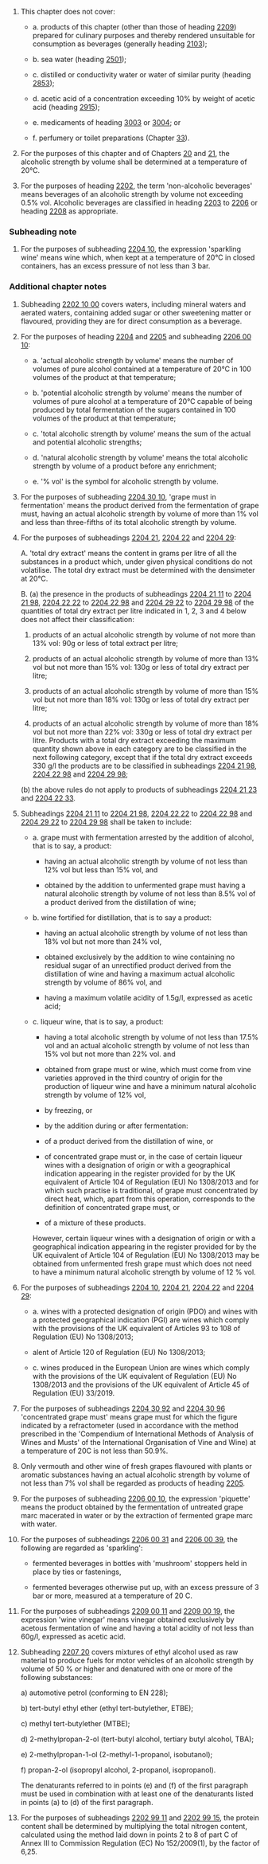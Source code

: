 1. This chapter does not cover:

    - a. products of this chapter (other than those of heading [2209](/headings/2209)) prepared for culinary purposes and thereby rendered unsuitable for consumption as beverages (generally heading [2103](/headings/2103));
    
    - b. sea water (heading [2501](/headings/2501));
    
    - c. distilled or conductivity water or water of similar purity (heading [2853](/headings/2853));
    
    - d. acetic acid of a concentration exceeding 10% by weight of acetic acid (heading [2915](/headings/2915));
    
    - e. medicaments of heading [3003](/headings/3003) or [3004](/headings/3004); or
    
    - f. perfumery or toilet preparations (Chapter [33](/chapters/33)).

2. For the purposes of this chapter and of Chapters [20](/chapters/20) and [21](/chapters/21), the alcoholic strength by volume shall be determined at a temperature of 20°C.

3. For the purposes of heading [2202](/headings/2202), the term 'non-alcoholic beverages' means beverages of an alcoholic strength by volume not exceeding 0.5% vol. Alcoholic beverages are classified in heading [2203](/headings/2203) to [2206](/headings/2206) or heading [2208](/headings/2208) as appropriate.

### Subheading note

1. For the purposes of subheading [2204 10](/subheadings/2204100000-80), the expression 'sparkling wine' means wine which, when kept at a temperature of 20°C in closed containers, has an excess pressure of not less than 3 bar.

### Additional chapter notes

1. Subheading [2202 10 00](/subheadings/2202100000-80) covers waters, including mineral waters and aerated waters, containing added sugar or other sweetening matter or flavoured, providing they are for direct consumption as a beverage.

2. For the purposes of heading [2204](/headings/2204) and [2205](/headings/2205) and subheading [2206 00 10](/subheadings/2206001000-80):

    - a. 'actual alcoholic strength by volume' means the number of volumes of pure alcohol contained at a temperature of 20°C in 100 volumes of the product at that temperature;
    
    - b. 'potential alcoholic strength by volume' means the number of volumes of pure alcohol at a temperature of 20°C capable of being produced by total fermentation of the sugars contained in 100 volumes of the product at that temperature;
    
    - c. 'total alcoholic strength by volume' means the sum of the actual and potential alcoholic strengths;
    
    - d. 'natural alcoholic strength by volume' means the total alcoholic strength by volume of a product before any enrichment;
    
    - e. '% vol' is the symbol for alcoholic strength by volume.

3. For the purposes of subheading [2204 30 10](/subheadings/2204301000-80), 'grape must in fermentation' means the product derived from the fermentation of grape must, having an actual alcoholic strength by volume of more than 1% vol and less than three-fifths of its total alcoholic strength by volume.

4. For the purposes of subheadings [2204 21](/subheadings/2204210000-80), [2204 22](/subheadings/2204220000-80) and [2204 29](/subheadings/2204290000-80):

    A. 'total dry extract' means the content in grams per litre of all the substances in a product which, under given physical conditions do not volatilise. The total dry extract must be determined with the densimeter at 20°C.
    
    B. (a) the presence in the products of subheadings [2204 21 11](/subheadings/2204211100-80) to [2204 21 98](/subheadings/2204219800-80), [2204 22 22](/subheadings/2204222200-80) to [2204 22 98](/subheadings/2204229800-80) and [2204 29 22](/subheadings/2204292200-80) to [2204 29 98](/subheadings/2204299800-80) of the quantities of total dry extract per litre indicated in 1, 2, 3 and 4 below does not affect their classification:
    
    1. products of an actual alcoholic strength by volume of not more than 13% vol: 90g or less of total extract per litre;
    
    2. products of an actual alcoholic strength by volume of more than 13% vol but not more than 15% vol: 130g or less of total dry extract per litre;
    
    3. products of an actual alcoholic strength by volume of more than 15% vol but not more than 18% vol: 130g or less of total dry extract per litre;
    
    4. products of an actual alcoholic strength by volume of more than 18% vol but not more than 22% vol: 330g or less of total dry extract per litre. Products with a total dry extract exceeding the maximum quantity shown above in each category are to be classified in the next following category, except that if the total dry extract exceeds 330 g/l the products are to be classified in subheadings [2204 21 98](/subheadings/2204219800-80), [2204 22 98](/subheadings/2204229800-80) and [2204 29 98](/subheadings/2204299800-80);
    
    (b) the above rules do not apply to products of subheadings [2204 21 23](/subheadings/2204212300-80) and [2204 22 33](/subheadings/2204223300-80).

5. Subheadings [2204 21 11](/subheadings/2204211100-80) to [2204 21 98](/subheadings/2204219800-80), [2204 22 22](/subheadings/2204222200-80) to [2204 22 98](/subheadings/2204229800-80) and [2204 29 22](/subheadings/2204292200-80) to [2204 29 98](/subheadings/2204299800-80) shall be taken to include:

    - a. grape must with fermentation arrested by the addition of alcohol, that is to say, a product:

        - having an actual alcoholic strength by volume of not less than 12% vol but less than 15% vol, and

        - obtained by the addition to unfermented grape must having a natural alcoholic strength by volume of not less than 8.5% vol of a product derived from the distillation of wine;

    - b. wine fortified for distillation, that is to say a product:

        - having an actual alcoholic strength by volume of not less than 18% vol but not more than 24% vol,
        
        - obtained exclusively by the addition to wine containing no residual sugar of an unrectified product derived from the distillation of wine and having a maximum actual alcoholic strength by volume of 86% vol, and
        
        - having a maximum volatile acidity of 1.5g/l, expressed as acetic acid;

    - c. liqueur wine, that is to say, a product:

        - having a total alcoholic strength by volume of not less than 17.5% vol and an actual alcoholic strength by volume of not less than 15% vol but not more than 22% vol. and
        
        - obtained from grape must or wine, which must come from vine varieties approved in the third country of origin for the production of liqueur wine and have a minimum natural alcoholic strength by volume of 12% vol,
        
        - by freezing, or
        
        - by the addition during or after fermentation:
        
        - of a product derived from the distillation of wine, or
        
        - of concentrated grape must or, in the case of certain liqueur wines with a designation of origin or with a geographical indication appearing in the register provided for by the UK equivalent of Article 104 of Regulation (EU) No 1308/2013 and for which such practise is traditional, of grape must concentrated by direct heat, which, apart from this operation, corresponds to the definition of concentrated grape must, or
        
        - of a mixture of these products.
        
        However, certain liqueur wines with a designation of origin or with a geographical indication appearing in the register provided for by the UK equivalent of Article 104 of Regulation (EU) No 1308/2013 may be obtained from unfermented fresh grape must which does not need to have a minimum natural alcoholic strength by volume of 12 % vol.

6. For the purposes of subheadings [2204 10](/subheadings/2204100000-80), [2204 21](/subheadings/2204210000-80), [2204 22](/subheadings/2204220000-80) and [2204 29](/subheadings/2204290000-80):

    - a. wines with a protected designation of origin (PDO) and wines with a protected geographical indication (PGI) are wines which comply with the provisions of the UK equivalent of Articles 93 to 108 of Regulation (EU) No 1308/2013;
    
    - alent of Article 120 of Regulation (EU) No 1308/2013;
    
    - c. wines produced in the European Union are wines which comply with the provisions of the UK equivalent of Regulation (EU) No 1308/2013 and the provisions of the UK equivalent of Article 45 of Regulation (EU) 33/2019.

7. For the purposes of subheadings [2204 30 92](/subheadings/2204309200-80) and [2204 30 96](/subheadings/2204309600-80) 'concentrated grape must' means grape must for which the figure indicated by a refractometer (used in accordance with the method prescribed in the 'Compendium of International Methods of Analysis of Wines and Musts' of the International Organisation of Vine and Wine) at a temperature of 20C is not less than 50.9%.

8. Only vermouth and other wine of fresh grapes flavoured with plants or aromatic substances having an actual alcoholic strength by volume of not less than 7% vol shall be regarded as products of heading [2205](/headings/2205).

9. For the purposes of subheading [2206 00 10](/subheadings/2206001000-80), the expression 'piquette' means the product obtained by the fermentation of untreated grape marc macerated in water or by the extraction of fermented grape marc with water.

10. For the purposes of subheadings [2206 00 31](/subheadings/2206003100-80) and [2206 00 39](/subheadings/2206003900-80), the following are regarded as 'sparkling':

    - fermented beverages in bottles with 'mushroom' stoppers held in place by ties or fastenings,
    
    - fermented beverages otherwise put up, with an excess pressure of 3 bar or more, measured at a temperature of 20 C.

11. For the purposes of subheadings [2209 00 11](/subheadings/2209001100-80) and [2209 00 19](/subheadings/2209001900-80), the expression 'wine vinegar' means vinegar obtained exclusively by acetous fermentation of wine and having a total acidity of not less than 60g/l, expressed as acetic acid.

12. Subheading [2207 20](/subheadings/2207200000-80) covers mixtures of ethyl alcohol used as raw material to produce fuels for motor vehicles of an alcoholic strength by volume of 50 % or higher and denatured with one or more of the following substances:

    a) automotive petrol (conforming to EN 228);
    
    b) tert-butyl ethyl ether (ethyl tert-butylether, ETBE);
    
    c) methyl tert-butylether (MTBE);
    
    d) 2-methylpropan-2-ol (tert-butyl alcohol, tertiary butyl alcohol, TBA);
    
    e) 2-methylpropan-1-ol (2-methyl-1-propanol, isobutanol);
    
    f) propan-2-ol (isopropyl alcohol, 2-propanol, isopropanol).
    
    The denaturants referred to in points (e) and (f) of the first paragraph must be used in combination with at least one of the denaturants listed in points (a) to (d) of the first paragraph.

13. For the purposes of subheadings [2202 99 11](/subheadings/2202991100-80) and [2202 99 15](/subheadings/2202991500-80), the protein content shall be determined by multiplying the total nitrogen content, calculated using the method laid down in points 2 to 8 of part C of Annex III to Commission Regulation (EC) No 152/2009(1), by the factor of 6,25.